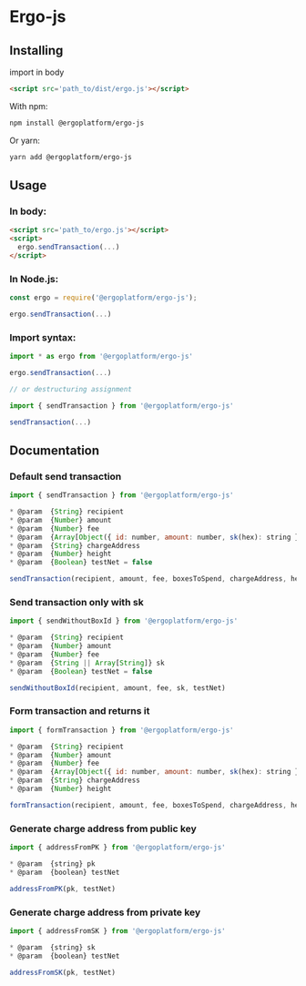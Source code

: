# Ergo-js

## Installing

import in body

```html
<script src='path_to/dist/ergo.js'></script> 
```

With npm:

```sh
npm install @ergoplatform/ergo-js
```

Or yarn:
```sh
yarn add @ergoplatform/ergo-js
```

## Usage

### In body:

```html
<script src='path_to/ergo.js'></script>
<script>
  ergo.sendTransaction(...)
</script> 
```

### In Node.js:

```javascript
const ergo = require('@ergoplatform/ergo-js');

ergo.sendTransaction(...)
```

### Import syntax:

```javascript
import * as ergo from '@ergoplatform/ergo-js'

ergo.sendTransaction(...)

// or destructuring assignment

import { sendTransaction } from '@ergoplatform/ergo-js'

sendTransaction(...)
```

## Documentation

### Default send transaction

```javascript
import { sendTransaction } from '@ergoplatform/ergo-js'

* @param  {String} recipient
* @param  {Number} amount
* @param  {Number} fee
* @param  {Array[Object({ id: number, amount: number, sk(hex): string })]}} boxesToSpend
* @param  {String} chargeAddress
* @param  {Number} height
* @param  {Boolean} testNet = false

sendTransaction(recipient, amount, fee, boxesToSpend, chargeAddress, height, testNet)
```

### Send transaction only with sk

```javascript
import { sendWithoutBoxId } from '@ergoplatform/ergo-js'

* @param  {String} recipient
* @param  {Number} amount
* @param  {Number} fee
* @param  {String || Array[String]} sk
* @param  {Boolean} testNet = false

sendWithoutBoxId(recipient, amount, fee, sk, testNet) 
```

### Form transaction and returns it

```javascript
import { formTransaction } from '@ergoplatform/ergo-js'

* @param  {String} recipient
* @param  {Number} amount
* @param  {Number} fee
* @param  {Array[Object({ id: number, amount: number, sk(hex): string })]} boxesToSpend
* @param  {String} chargeAddress
* @param  {Number} height

formTransaction(recipient, amount, fee, boxesToSpend, chargeAddress, height)
```

### Generate charge address from public key

```javascript
import { addressFromPK } from '@ergoplatform/ergo-js'

* @param  {string} pk
* @param  {boolean} testNet

addressFromPK(pk, testNet)
```

### Generate charge address from private key

```javascript
import { addressFromSK } from '@ergoplatform/ergo-js'

* @param  {string} sk
* @param  {boolean} testNet

addressFromSK(pk, testNet)
```
